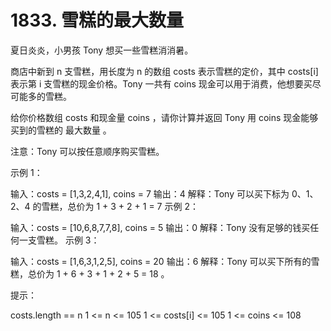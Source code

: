 # 1833. 雪糕的最大数量
  夏日炎炎，小男孩 Tony 想买一些雪糕消消暑。
  
  商店中新到 n 支雪糕，用长度为 n 的数组 costs 表示雪糕的定价，其中 costs[i] 表示第 i 支雪糕的现金价格。Tony 一共有 coins 现金可以用于消费，他想要买尽可能多的雪糕。
  
  给你价格数组 costs 和现金量 coins ，请你计算并返回 Tony 用 coins 现金能够买到的雪糕的 最大数量 。
  
  注意：Tony 可以按任意顺序购买雪糕。
  
   
  
  示例 1：
  
  输入：costs = [1,3,2,4,1], coins = 7
  输出：4
  解释：Tony 可以买下标为 0、1、2、4 的雪糕，总价为 1 + 3 + 2 + 1 = 7
  示例 2：
  
  输入：costs = [10,6,8,7,7,8], coins = 5
  输出：0
  解释：Tony 没有足够的钱买任何一支雪糕。
  示例 3：
  
  输入：costs = [1,6,3,1,2,5], coins = 20
  输出：6
  解释：Tony 可以买下所有的雪糕，总价为 1 + 6 + 3 + 1 + 2 + 5 = 18 。
   
  
  提示：
  
  costs.length == n
  1 <= n <= 105
  1 <= costs[i] <= 105
  1 <= coins <= 108
